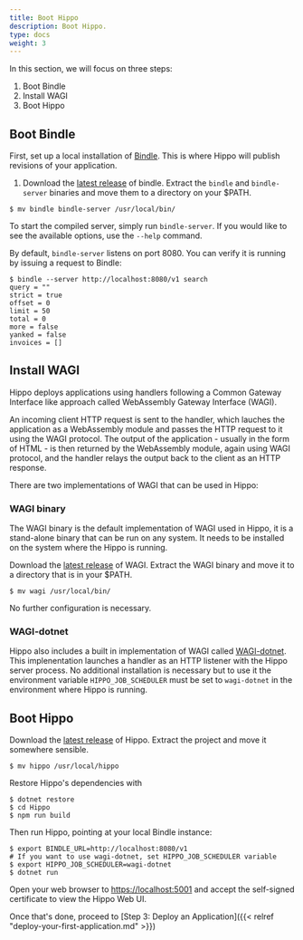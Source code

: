 ```yaml
---
title: Boot Hippo
description: Boot Hippo.
type: docs
weight: 3
---
```


In this section, we will focus on three steps:

1. Boot Bindle
1. Install WAGI
1. Boot Hippo

## Boot Bindle

First, set up a local installation of
[Bindle](https://github.com/deislabs/bindle). This is where Hippo will publish
revisions of your application.

1. Download the [latest release](https://github.com/deislabs/bindle/releases)
   of bindle. Extract the `bindle` and `bindle-server` binaries and move them
   to a directory on your $PATH.

```console
$ mv bindle bindle-server /usr/local/bin/
```

To start the compiled server, simply run `bindle-server`. If you would like to
see the available options, use the `--help` command.

By default, `bindle-server` listens on port 8080. You can verify it is running
by issuing a request to Bindle:

```console
$ bindle --server http://localhost:8080/v1 search
query = ""
strict = true
offset = 0
limit = 50
total = 0
more = false
yanked = false
invoices = []
```

## Install WAGI

Hippo deploys applications using handlers following a Common Gateway
Interface like approach called WebAssembly Gateway Interface (WAGI). 

An incoming client HTTP request  is sent to the handler, which lauches the application as a WebAssembly module and passes the HTTP request to it using the WAGI protocol. The output of
the application - usually in the form of HTML - is then returned by the WebAssembly module, again using WAGI protocol, and the handler
relays the output back to the client as an HTTP response.

There are two implementations of WAGI that can be used in Hippo:

### WAGI binary

The WAGI binary is the default implementation of WAGI used in Hippo, it is a stand-alone binary that can be run on any system. It needs to be installed on the system where the Hippo is running.

Download the [latest release](https://github.com/deislabs/wagi) of WAGI.
Extract the WAGI binary and move it to a directory that is in your $PATH.

```console
$ mv wagi /usr/local/bin/
```

No further configuration is necessary.

### WAGI-dotnet

Hippo also includes a built in implementation of WAGI called [WAGI-dotnet](https://github.com/deislabs/wagi-dotnet). This implenentation launches a handler as an HTTP listener with the Hippo server process. No additional installation is necessary but to use it the environment variable `HIPPO_JOB_SCHEDULER` must be set to `wagi-dotnet` in the environment where Hippo is running.

## Boot Hippo

Download the [latest release](https://github.com/deislabs/hippo) of Hippo.
Extract the project and move it somewhere sensible.

```console
$ mv hippo /usr/local/hippo
```

Restore Hippo's dependencies with

```console
$ dotnet restore
$ cd Hippo
$ npm run build
```

Then run Hippo, pointing at your local Bindle instance:

```console
$ export BINDLE_URL=http://localhost:8080/v1
# If you want to use wagi-dotnet, set HIPPO_JOB_SCHEDULER variable
$ export HIPPO_JOB_SCHEDULER=wagi-dotnet
$ dotnet run
```

Open your web browser to <https://localhost:5001> and accept the self-signed
certificate to view the Hippo Web UI.

Once that's done, proceed to [Step 3: Deploy an
Application]({{< relref "deploy-your-first-application.md" >}})
